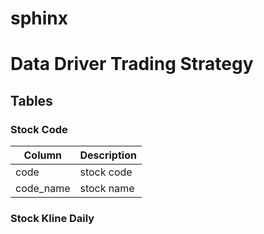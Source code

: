 # sphinx
Data Driver Trading Strategy
=

## Tables
### Stock Code
| Column        | Description |
| ------------- | ------------- |
| code          | stock code  |
| code_name     | stock name  |


### Stock Kline Daily
